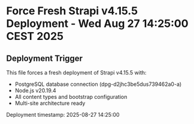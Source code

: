 # Force Fresh Strapi v4.15.5 Deployment - Wed Aug 27 14:25:00 CEST 2025

## Deployment Trigger

This file forces a fresh deployment of Strapi v4.15.5 with:
- PostgreSQL database connection (dpg-d2jhc3be5dus739462a0-a)  
- Node.js v20.19.4
- All content types and bootstrap configuration
- Multi-site architecture ready

Deployment timestamp: 2025-08-27 14:25:00
